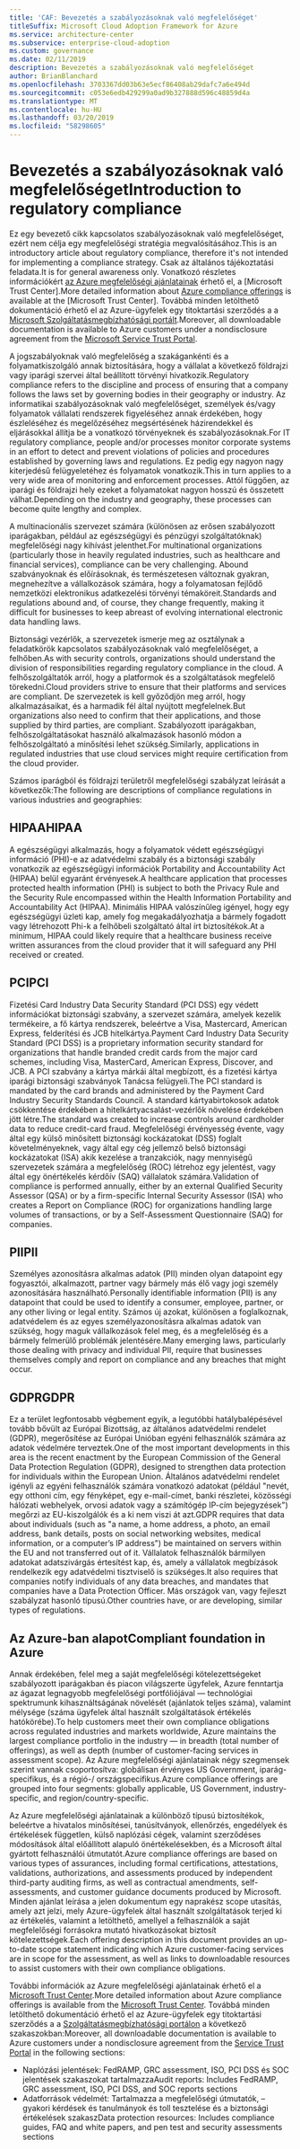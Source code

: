 ```yaml
---
title: 'CAF: Bevezetés a szabályozásoknak való megfelelőséget'
titleSuffix: Microsoft Cloud Adoption Framework for Azure
ms.service: architecture-center
ms.subservice: enterprise-cloud-adoption
ms.custom: governance
ms.date: 02/11/2019
description: Bevezetés a szabályozásoknak való megfelelőséget
author: BrianBlanchard
ms.openlocfilehash: 3703367dd03b63e5ecf86408ab29dafc7a6e494d
ms.sourcegitcommit: c053e6edb429299a0ad9b327888d596c48859d4a
ms.translationtype: MT
ms.contentlocale: hu-HU
ms.lasthandoff: 03/20/2019
ms.locfileid: "58298605"
---
```

# <a name="introduction-to-regulatory-compliance"></a><span data-ttu-id="22086-103">Bevezetés a szabályozásoknak való megfelelőséget</span><span class="sxs-lookup"><span data-stu-id="22086-103">Introduction to regulatory compliance</span></span>

<span data-ttu-id="22086-104">Ez egy bevezető cikk kapcsolatos szabályozásoknak való megfelelőséget, ezért nem célja egy megfelelőségi stratégia megvalósításához.</span><span class="sxs-lookup"><span data-stu-id="22086-104">This is an introductory article about regulatory compliance, therefore it's not intended for implementing a compliance strategy.</span></span> <span data-ttu-id="22086-105">Csak az általános tájékoztatási feladata.</span><span class="sxs-lookup"><span data-stu-id="22086-105">It is for general awareness only.</span></span> <span data-ttu-id="22086-106">Vonatkozó részletes információkért [az Azure megfelelőségi ajánlatainak](https://aka.ms/allcompliance) érhető el, a [Microsoft Trust Center].</span><span class="sxs-lookup"><span data-stu-id="22086-106">More detailed information about [Azure compliance offerings](https://aka.ms/allcompliance) is available at the [Microsoft Trust Center].</span></span> <span data-ttu-id="22086-107">Továbbá minden letölthető dokumentáció érhető el az Azure-ügyfelek egy titoktartási szerződés a a [Microsoft Szolgáltatásmegbízhatósági portált](https://servicetrust.microsoft.com/).</span><span class="sxs-lookup"><span data-stu-id="22086-107">Moreover, all downloadable documentation is available to Azure customers under a nondisclosure agreement from the [Microsoft Service Trust Portal](https://servicetrust.microsoft.com/).</span></span>

<span data-ttu-id="22086-108">A jogszabályoknak való megfelelőség a szakágankénti és a folyamatkiszolgáló annak biztosítására, hogy a vállalat a következő földrajzi vagy iparági szervei által beállított törvényi hivatkozik.</span><span class="sxs-lookup"><span data-stu-id="22086-108">Regulatory compliance refers to the discipline and process of ensuring that a company follows the laws set by governing bodies in their geography or industry.</span></span> <span data-ttu-id="22086-109">Az informatikai szabályozásoknak való megfelelőséget, személyek és/vagy folyamatok vállalati rendszerek figyeléséhez annak érdekében, hogy észleléséhez és megelőzéséhez megsértésének házirendekkel és eljárásokkal állítja be a vonatkozó törvényeknek és szabályozásoknak.</span><span class="sxs-lookup"><span data-stu-id="22086-109">For IT regulatory compliance, people and/or processes monitor corporate systems in an effort to detect and prevent violations of policies and procedures established by governing laws and regulations.</span></span> <span data-ttu-id="22086-110">Ez pedig egy nagyon nagy kiterjedésű felügyeletéhez és folyamatok vonatkozik.</span><span class="sxs-lookup"><span data-stu-id="22086-110">This in turn applies to a very wide area of monitoring and enforcement processes.</span></span> <span data-ttu-id="22086-111">Attól függően, az iparági és földrajzi hely ezeket a folyamatokat nagyon hosszú és összetett válhat.</span><span class="sxs-lookup"><span data-stu-id="22086-111">Depending on the industry and geography, these processes can become quite lengthy and complex.</span></span>

<span data-ttu-id="22086-112">A multinacionális szervezet számára (különösen az erősen szabályozott iparágakban, például az egészségügyi és pénzügyi szolgáltatóknak) megfelelőségi nagy kihívást jelenthet.</span><span class="sxs-lookup"><span data-stu-id="22086-112">For multinational organizations (particularly those in heavily regulated industries, such as healthcare and financial services), compliance can be very challenging.</span></span> <span data-ttu-id="22086-113">Abound szabványoknak és előírásoknak, és természetesen változnak gyakran, megnehezítve a vállalkozások számára, hogy a folyamatosan fejlődő nemzetközi elektronikus adatkezelési törvényi témaköreit.</span><span class="sxs-lookup"><span data-stu-id="22086-113">Standards and regulations abound and, of course, they change frequently, making it difficult for businesses to keep abreast of evolving international electronic data handling laws.</span></span>

<span data-ttu-id="22086-114">Biztonsági vezérlők, a szervezetek ismerje meg az osztálynak a feladatkörök kapcsolatos szabályozásoknak való megfelelőséget, a felhőben.</span><span class="sxs-lookup"><span data-stu-id="22086-114">As with security controls, organizations should understand the division of responsibilities regarding regulatory compliance in the cloud.</span></span> <span data-ttu-id="22086-115">A felhőszolgáltatók arról, hogy a platformok és a szolgáltatások megfelelő törekedni.</span><span class="sxs-lookup"><span data-stu-id="22086-115">Cloud providers strive to ensure that their platforms and services are compliant.</span></span> <span data-ttu-id="22086-116">De szervezetek is kell győződjön meg arról, hogy alkalmazásaikat, és a harmadik fél által nyújtott megfelelnek.</span><span class="sxs-lookup"><span data-stu-id="22086-116">But organizations also need to confirm that their applications, and those supplied by third parties, are compliant.</span></span> <span data-ttu-id="22086-117">Szabályozott iparágakban, felhőszolgáltatásokat használó alkalmazások hasonló módon a felhőszolgáltató a minősítési lehet szükség.</span><span class="sxs-lookup"><span data-stu-id="22086-117">Similarly, applications in regulated industries that use cloud services might require certification from the cloud provider.</span></span>

<span data-ttu-id="22086-118">Számos iparágból és földrajzi területről megfelelőségi szabályzat leírását a következők:</span><span class="sxs-lookup"><span data-stu-id="22086-118">The following are descriptions of compliance regulations in various industries and geographies:</span></span>

## <a name="hipaa"></a><span data-ttu-id="22086-119">HIPAA</span><span class="sxs-lookup"><span data-stu-id="22086-119">HIPAA</span></span>

<span data-ttu-id="22086-120">A egészségügyi alkalmazás, hogy a folyamatok védett egészségügyi információ (PHI)-e az adatvédelmi szabály és a biztonsági szabály vonatkozik az egészségügyi információk Portability and Accountability Act (HIPAA) belül egyaránt érvényesek.</span><span class="sxs-lookup"><span data-stu-id="22086-120">A healthcare application that processes protected health information (PHI) is subject to both the Privacy Rule and the Security Rule encompassed within the Health Information Portability and Accountability Act (HIPAA).</span></span> <span data-ttu-id="22086-121">Minimális HIPAA valószínűleg igényel, hogy egy egészségügyi üzleti kap, amely fog megakadályozhatja a bármely fogadott vagy létrehozott Phi-k a felhőbeli szolgáltató által írt biztosítékok.</span><span class="sxs-lookup"><span data-stu-id="22086-121">At a minimum, HIPAA could likely require that a healthcare business receive written assurances from the cloud provider that it will safeguard any PHI received or created.</span></span>

## <a name="pci"></a><span data-ttu-id="22086-122">PCI</span><span class="sxs-lookup"><span data-stu-id="22086-122">PCI</span></span>

<span data-ttu-id="22086-123">Fizetési Card Industry Data Security Standard (PCI DSS) egy védett információkat biztonsági szabvány, a szervezet számára, amelyek kezelik termékeire, a fő kártya rendszerek, beleértve a Visa, Mastercard, American Express, felderítési és JCB hitelkártya.</span><span class="sxs-lookup"><span data-stu-id="22086-123">Payment Card Industry Data Security Standard (PCI DSS) is a proprietary information security standard for organizations that handle branded credit cards from the major card schemes, including Visa, MasterCard, American Express, Discover, and JCB.</span></span> <span data-ttu-id="22086-124">A PCI szabvány a kártya márkái által megbízott, és a fizetési kártya iparági biztonsági szabványok Tanácsa felügyeli.</span><span class="sxs-lookup"><span data-stu-id="22086-124">The PCI standard is mandated by the card brands and administered by the Payment Card Industry Security Standards Council.</span></span> <span data-ttu-id="22086-125">A standard kártyabirtokosok adatok csökkentése érdekében a hitelkártyacsalást-vezérlők növelése érdekében jött létre.</span><span class="sxs-lookup"><span data-stu-id="22086-125">The standard was created to increase controls around cardholder data to reduce credit-card fraud.</span></span> <span data-ttu-id="22086-126">Megfelelőségi érvényesség évente, vagy által egy külső minősített biztonsági kockázatokat (DSS) foglalt követelményeknek, vagy által egy cég jellemző belső biztonsági kockázatokat (ISA) akik kezelése a tranzakciók, nagy mennyiségű szervezetek számára a megfelelőség (ROC) létrehoz egy jelentést, vagy által egy önértékelés kérdőív (SAQ) vállalatok számára.</span><span class="sxs-lookup"><span data-stu-id="22086-126">Validation of compliance is performed annually, either by an external Qualified Security Assessor (QSA) or by a firm-specific Internal Security Assessor (ISA) who creates a Report on Compliance (ROC) for organizations handling large volumes of transactions, or by a Self-Assessment Questionnaire (SAQ) for companies.</span></span>

## <a name="pii"></a><span data-ttu-id="22086-127">PII</span><span class="sxs-lookup"><span data-stu-id="22086-127">PII</span></span>

<span data-ttu-id="22086-128">Személyes azonosításra alkalmas adatok (PII) minden olyan datapoint egy fogyasztói, alkalmazott, partner vagy bármely más élő vagy jogi személy azonosítására használható.</span><span class="sxs-lookup"><span data-stu-id="22086-128">Personally identifiable information (PII) is any datapoint that could be used to identify a consumer, employee, partner, or any other living or legal entity.</span></span> <span data-ttu-id="22086-129">Számos új azokat, különösen a foglalkoznak, adatvédelem és az egyes személyazonosításra alkalmas adatok van szükség, hogy maguk vállalkozások felel meg, és a megfelelőség és a bármely felmerülő problémák jelentésére.</span><span class="sxs-lookup"><span data-stu-id="22086-129">Many emerging laws, particularly those dealing with privacy and individual PII, require that businesses themselves comply and report on compliance and any breaches that might occur.</span></span>

## <a name="gdpr"></a><span data-ttu-id="22086-130">GDPR</span><span class="sxs-lookup"><span data-stu-id="22086-130">GDPR</span></span>

<span data-ttu-id="22086-131">Ez a terület legfontosabb végbement egyik, a legutóbbi hatálybalépésével tovább bővült az Európai Bizottság, az általános adatvédelmi rendelet (GDPR), megerősítése az Európai Unióban egyéni felhasználók számára az adatok védelmére terveztek.</span><span class="sxs-lookup"><span data-stu-id="22086-131">One of the most important developments in this area is the recent enactment by the European Commission of the General Data Protection Regulation (GDPR), designed to strengthen data protection for individuals within the European Union.</span></span> <span data-ttu-id="22086-132">Általános adatvédelmi rendelet igényli az egyéni felhasználók számára vonatkozó adatokat (például "nevét, egy otthoni cím, egy fényképet, egy e-mail-címet, banki részletei, közösségi hálózati webhelyek, orvosi adatok vagy a számítógép IP-cím bejegyzések") megőrzi az EU-kiszolgálók és a ki nem viszi át azt.</span><span class="sxs-lookup"><span data-stu-id="22086-132">GDPR requires that data about individuals (such as "a name, a home address, a photo, an email address, bank details, posts on social networking websites, medical information, or a computer’s IP address") be maintained on servers within the EU and not transferred out of it.</span></span> <span data-ttu-id="22086-133">Vállalatok felhasználók bármilyen adatokat adatszivárgás értesítést kap, és, amely a vállalatok megbízások rendelkezik egy adatvédelmi tisztviselő is szükséges.</span><span class="sxs-lookup"><span data-stu-id="22086-133">It also requires that companies notify individuals of any data breaches, and mandates that companies have a Data Protection Officer.</span></span> <span data-ttu-id="22086-134">Más országok van, vagy fejleszt szabályzat hasonló típusú.</span><span class="sxs-lookup"><span data-stu-id="22086-134">Other countries have, or are developing, similar types of regulations.</span></span>

## <a name="compliant-foundation-in-azure"></a><span data-ttu-id="22086-135">Az Azure-ban alapot</span><span class="sxs-lookup"><span data-stu-id="22086-135">Compliant foundation in Azure</span></span>

<span data-ttu-id="22086-136">Annak érdekében, felel meg a saját megfelelőségi kötelezettségeket szabályozott iparágakban és piacon világszerte ügyfelek, Azure fenntartja az ágazat legnagyobb megfelelőségi portfóliójával &mdash; technológiai spektrumunk kihasználtságának növelését (ajánlatok teljes száma), valamint mélysége (száma ügyfelek által használt szolgáltatások értékelés hatókörébe).</span><span class="sxs-lookup"><span data-stu-id="22086-136">To help customers meet their own compliance obligations across regulated industries and markets worldwide, Azure maintains the largest compliance portfolio in the industry &mdash; in breadth (total number of offerings), as well as depth (number of customer-facing services in assessment scope).</span></span> <span data-ttu-id="22086-137">Az Azure megfelelőségi ajánlatainak négy szegmensek szerint vannak csoportosítva: globálisan érvényes US Government, iparág-specifikus, és a régió-/ országspecifikus.</span><span class="sxs-lookup"><span data-stu-id="22086-137">Azure compliance offerings are grouped into four segments: globally applicable, US Government, industry-specific, and region/country-specific.</span></span>

<span data-ttu-id="22086-138">Az Azure megfelelőségi ajánlatainak a különböző típusú biztosítékok, beleértve a hivatalos minősítései, tanúsítványok, ellenőrzés, engedélyek és értékelések független, külső naplózási cégek, valamint szerződéses módosítások által előállított alapuló önértékelésekben, és a Microsoft által gyártott felhasználói útmutatót.</span><span class="sxs-lookup"><span data-stu-id="22086-138">Azure compliance offerings are based on various types of assurances, including formal certifications, attestations, validations, authorizations, and assessments produced by independent third-party auditing firms, as well as contractual amendments, self-assessments, and customer guidance documents produced by Microsoft.</span></span> <span data-ttu-id="22086-139">Minden ajánlat leírása a jelen dokumentum egy naprakész scope utasítás, amely azt jelzi, mely Azure-ügyfelek által használt szolgáltatások terjed ki az értékelés, valamint a letölthető, amellyel a felhasználók a saját megfelelőségi forrásokra mutató hivatkozásokat biztosít kötelezettségek.</span><span class="sxs-lookup"><span data-stu-id="22086-139">Each offering description in this document provides an up-to-date scope statement indicating which Azure customer-facing services are in scope for the assessment, as well as links to downloadable resources to assist customers with their own compliance obligations.</span></span>

<span data-ttu-id="22086-140">További információk az Azure megfelelőségi ajánlatainak érhető el a [Microsoft Trust Center](/trustcenter/compliance/complianceofferings).</span><span class="sxs-lookup"><span data-stu-id="22086-140">More detailed information about Azure compliance offerings is available from the [Microsoft Trust Center](/trustcenter/compliance/complianceofferings).</span></span> <span data-ttu-id="22086-141">Továbbá minden letölthető dokumentáció érhető el az Azure-ügyfelek egy titoktartási szerződés a a [Szolgáltatásmegbízhatósági portálon](https://servicetrust.microsoft.com) a következő szakaszokban:</span><span class="sxs-lookup"><span data-stu-id="22086-141">Moreover, all downloadable documentation is available to Azure customers under a nondisclosure agreement from the [Service Trust Portal](https://servicetrust.microsoft.com) in the following sections:</span></span>

* <span data-ttu-id="22086-142">Naplózási jelentések: FedRAMP, GRC assessment, ISO, PCI DSS és SOC jelentések szakaszokat tartalmazza</span><span class="sxs-lookup"><span data-stu-id="22086-142">Audit reports: Includes FedRAMP, GRC assessment, ISO, PCI DSS, and SOC reports sections</span></span>
* <span data-ttu-id="22086-143">Adatforrások védelmét: Tartalmazza a megfelelőségi útmutatók, – gyakori kérdések és tanulmányok és toll tesztelése és a biztonsági értékelések szakasz</span><span class="sxs-lookup"><span data-stu-id="22086-143">Data protection resources: Includes compliance guides, FAQ and white papers, and pen test and security assessments sections</span></span>
